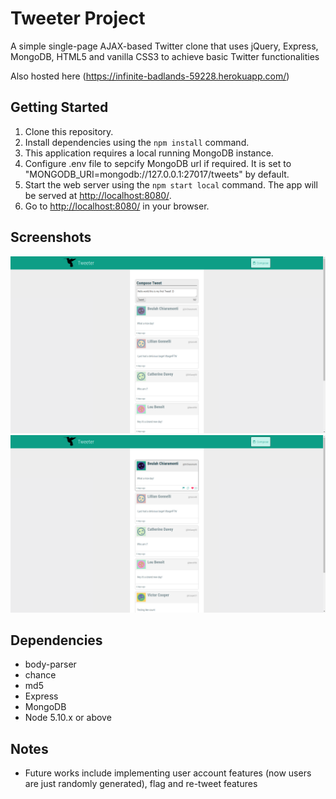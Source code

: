 # Tweeter Project

A simple single-page AJAX-based Twitter clone that uses jQuery, Express, MongoDB, HTML5 and vanilla CSS3 to achieve basic Twitter functionalities

Also hosted here (https://infinite-badlands-59228.herokuapp.com/)

## Getting Started

1. Clone this repository.
2. Install dependencies using the `npm install` command.
3. This application requires a local running MongoDB instance.
4. Configure .env file to sepcify MongoDB url if required. It is set to "MONGODB_URI=mongodb://127.0.0.1:27017/tweets" by default.
3. Start the web server using the `npm start local` command. The app will be served at <http://localhost:8080/>.
4. Go to <http://localhost:8080/> in your browser.

## Screenshots
!["Home page"](https://github.com/jerry1646/tweeter/blob/master/docs/page.png)
!["Functional like feature"](https://github.com/jerry1646/tweeter/blob/master/docs/like-feature.png)

## Dependencies

- body-parser
- chance
- md5
- Express
- MongoDB
- Node 5.10.x or above

## Notes
- Future works include implementing user account features (now users are just randomly generated), flag and re-tweet features
